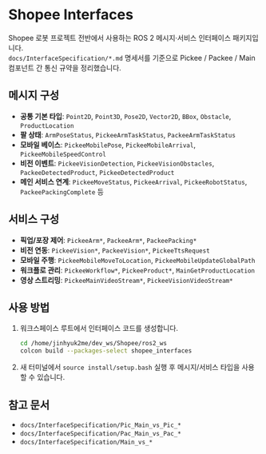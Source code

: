 # Shopee Interfaces

Shopee 로봇 프로젝트 전반에서 사용하는 ROS 2 메시지·서비스 인터페이스 패키지입니다.  
`docs/InterfaceSpecification/*.md` 명세서를 기준으로 Pickee / Packee / Main 컴포넌트 간 통신 규약을 정리했습니다.

## 메시지 구성
- **공통 기본 타입**: `Point2D`, `Point3D`, `Pose2D`, `Vector2D`, `BBox`, `Obstacle`, `ProductLocation`
- **팔 상태**: `ArmPoseStatus`, `PickeeArmTaskStatus`, `PackeeArmTaskStatus`
- **모바일 베이스**: `PickeeMobilePose`, `PickeeMobileArrival`, `PickeeMobileSpeedControl`
- **비전 이벤트**: `PickeeVisionDetection`, `PickeeVisionObstacles`, `PackeeDetectedProduct`, `PickeeDetectedProduct`
- **메인 서비스 연계**: `PickeeMoveStatus`, `PickeeArrival`, `PickeeRobotStatus`, `PackeePackingComplete` 등

## 서비스 구성
- **픽업/포장 제어**: `PickeeArm*`, `PackeeArm*`, `PackeePacking*`
- **비전 연동**: `PickeeVision*`, `PackeeVision*`, `PickeeTtsRequest`
- **모바일 주행**: `PickeeMobileMoveToLocation`, `PickeeMobileUpdateGlobalPath`
- **워크플로 관리**: `PickeeWorkflow*`, `PickeeProduct*`, `MainGetProductLocation`
- **영상 스트리밍**: `PickeeMainVideoStream*`, `PickeeVisionVideoStream*`

## 사용 방법
1. 워크스페이스 루트에서 인터페이스 코드를 생성합니다.
   ```bash
   cd /home/jinhyuk2me/dev_ws/Shopee/ros2_ws
   colcon build --packages-select shopee_interfaces
   ```
2. 새 터미널에서 `source install/setup.bash` 실행 후 메시지/서비스 타입을 사용할 수 있습니다.

## 참고 문서
- `docs/InterfaceSpecification/Pic_Main_vs_Pic_*`
- `docs/InterfaceSpecification/Pac_Main_vs_Pac_*`
- `docs/InterfaceSpecification/Main_vs_*`
